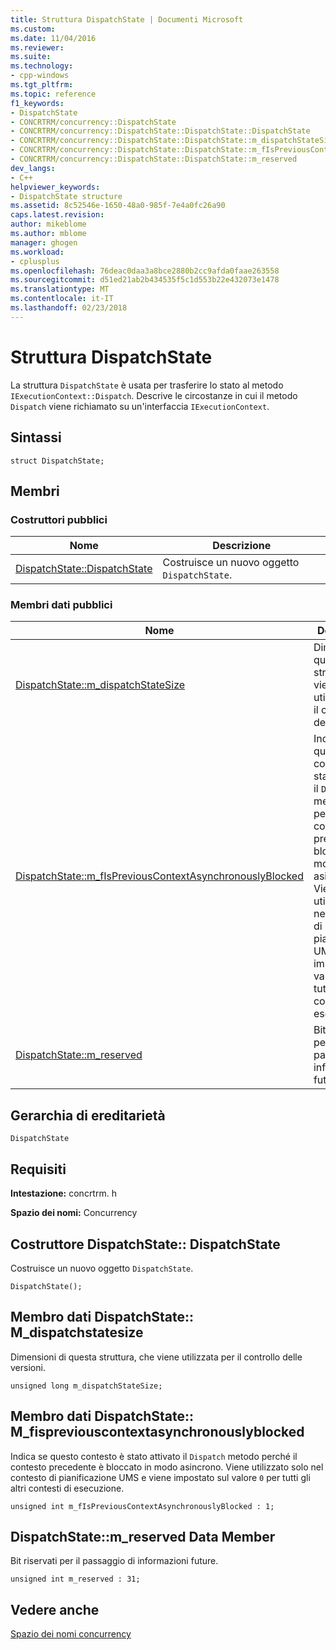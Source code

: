 ```yaml
---
title: Struttura DispatchState | Documenti Microsoft
ms.custom: 
ms.date: 11/04/2016
ms.reviewer: 
ms.suite: 
ms.technology:
- cpp-windows
ms.tgt_pltfrm: 
ms.topic: reference
f1_keywords:
- DispatchState
- CONCRTRM/concurrency::DispatchState
- CONCRTRM/concurrency::DispatchState::DispatchState::DispatchState
- CONCRTRM/concurrency::DispatchState::DispatchState::m_dispatchStateSize
- CONCRTRM/concurrency::DispatchState::DispatchState::m_fIsPreviousContextAsynchronouslyBlocked
- CONCRTRM/concurrency::DispatchState::DispatchState::m_reserved
dev_langs:
- C++
helpviewer_keywords:
- DispatchState structure
ms.assetid: 8c52546e-1650-48a0-985f-7e4a0fc26a90
caps.latest.revision: 
author: mikeblome
ms.author: mblome
manager: ghogen
ms.workload:
- cplusplus
ms.openlocfilehash: 76deac0daa3a8bce2880b2cc9afda0faae263558
ms.sourcegitcommit: d51ed21ab2b434535f5c1d553b22e432073e1478
ms.translationtype: MT
ms.contentlocale: it-IT
ms.lasthandoff: 02/23/2018
---
```

# <a name="dispatchstate-structure"></a>Struttura DispatchState
La struttura `DispatchState` è usata per trasferire lo stato al metodo `IExecutionContext::Dispatch`. Descrive le circostanze in cui il metodo `Dispatch` viene richiamato su un'interfaccia `IExecutionContext`.  
  
## <a name="syntax"></a>Sintassi  
  
```
struct DispatchState;
```  
  
## <a name="members"></a>Membri  
  
### <a name="public-constructors"></a>Costruttori pubblici  
  
|Nome|Descrizione|  
|----------|-----------------|  
|[DispatchState::DispatchState](#ctor)|Costruisce un nuovo oggetto `DispatchState`.|  
  
### <a name="public-data-members"></a>Membri dati pubblici  
  
|Nome|Descrizione|  
|----------|-----------------|  
|[DispatchState::m_dispatchStateSize](#m_dispatchstatesize)|Dimensioni di questa struttura, che viene utilizzata per il controllo delle versioni.|  
|[DispatchState::m_fIsPreviousContextAsynchronouslyBlocked](#m_fispreviouscontextasynchronouslyblocked)|Indica se questo contesto è stato attivato il `Dispatch` metodo perché il contesto precedente è bloccato in modo asincrono. Viene utilizzato solo nel contesto di pianificazione UMS e viene impostato sul valore `0` per tutti gli altri contesti di esecuzione.|  
|[DispatchState::m_reserved](#m_reserved)|Bit riservati per il passaggio di informazioni future.|  
  
## <a name="inheritance-hierarchy"></a>Gerarchia di ereditarietà  
 `DispatchState`  
  
## <a name="requirements"></a>Requisiti  
 **Intestazione:** concrtrm. h  
  
 **Spazio dei nomi:** Concurrency  
  
##  <a name="ctor"></a>  Costruttore DispatchState:: DispatchState  
 Costruisce un nuovo oggetto `DispatchState`.  
  
```
DispatchState();
```  
  
##  <a name="m_dispatchstatesize"></a>  Membro dati DispatchState:: M_dispatchstatesize  
 Dimensioni di questa struttura, che viene utilizzata per il controllo delle versioni.  
  
```
unsigned long m_dispatchStateSize;
```  
  
##  <a name="m_fispreviouscontextasynchronouslyblocked"></a>  Membro dati DispatchState:: M_fispreviouscontextasynchronouslyblocked  
 Indica se questo contesto è stato attivato il `Dispatch` metodo perché il contesto precedente è bloccato in modo asincrono. Viene utilizzato solo nel contesto di pianificazione UMS e viene impostato sul valore `0` per tutti gli altri contesti di esecuzione.  
  
```
unsigned int m_fIsPreviousContextAsynchronouslyBlocked : 1;
```  
  
##  <a name="m_reserved"></a>  DispatchState::m_reserved Data Member  
 Bit riservati per il passaggio di informazioni future.  
  
```
unsigned int m_reserved : 31;
```  
  
## <a name="see-also"></a>Vedere anche  
 [Spazio dei nomi concurrency](concurrency-namespace.md)

